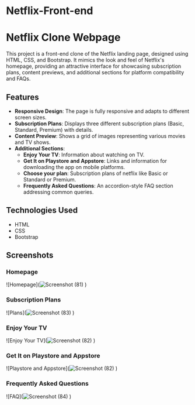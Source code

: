 # Netflix-Front-end

# Netflix Clone Webpage

This project is a front-end clone of the Netflix landing page, designed using HTML, CSS, and Bootstrap. It mimics the look and feel of Netflix's homepage, providing an attractive interface for showcasing subscription plans, content previews, and additional sections for platform compatibility and FAQs.

## Features

- **Responsive Design**: The page is fully responsive and adapts to different screen sizes.
- **Subscription Plans**: Displays three different subscription plans (Basic, Standard, Premium) with details.
- **Content Preview**: Shows a grid of images representing various movies and TV shows.
- **Additional Sections**:
  - **Enjoy Your TV**: Information about watching on TV.
  - **Get It on Playstore and Appstore**: Links and information for downloading the app on mobile platforms.
  - **Choose your plan**: Subscription plans of netflix like Basic or Standard or Premium.
  - **Frequently Asked Questions**: An accordion-style FAQ section addressing common queries.

## Technologies Used

- HTML
- CSS
- Bootstrap

## Screenshots

### Homepage
![Homepage](![Screenshot (81)](https://github.com/user-attachments/assets/efd3ee8a-8722-48b0-9d96-b6162ef89cf3)
)

### Subscription Plans
![Plans](![Screenshot (83)](https://github.com/user-attachments/assets/d6d30660-1420-42e9-95e5-6c793f3cbe38)
)

### Enjoy Your TV
![Enjoy Your TV](![Screenshot (82)](https://github.com/user-attachments/assets/4fe901d8-84fc-4b44-a770-42d1979c899b)
)

### Get It on Playstore and Appstore
![Playstore and Appstore](![Screenshot (82)](https://github.com/user-attachments/assets/67c4c284-ac80-4b86-b6f8-b58d4fa2e092)
)

### Frequently Asked Questions
![FAQ](![Screenshot (84)](https://github.com/user-attachments/assets/bdd14a80-34d0-4473-8be0-799641cfced9)
)

